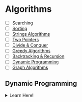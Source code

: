 # Algorithms

- [ ] [Searching]()
- [ ] [Sorting]()
- [ ] [Strings Algorithms]()
- [ ] [Two Pointers]()
- [ ] [Divide & Conquer]()
- [ ] [Greedy Algorithms]()
- [ ] [Backtracking & Recursion]()
- [ ] [Dynamic Programming](#dynamic-programming)
- [ ] [Graph Algorithms]()

## Dynamic Programming
<details>
  <summary>Learn Here!</summary>
  
  ## Questions & Topics
  | Topic/Question | Link | Editorial | Solution |
  | :------------: | :--: | :-------: | :------: |
  | Intro to DP | [Article](https://cofounderstown.com/dynamic-programming-72388) [Video](https://www.youtube.com/watch?v=nqowUJzG-iM) |  |  |
</details>
